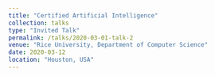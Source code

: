 ```yaml
---
title: "Certified Artificial Intelligence"
collection: talks
type: "Invited Talk"
permalink: /talks/2020-03-01-talk-2
venue: "Rice University, Department of Computer Science"
date: 2020-03-12
location: "Houston, USA"
---
```


